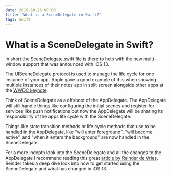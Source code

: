 ```yaml
---
date: 2019-10-26 00:00
title: "What is a SceneDelegate in Swift?"
tags: Swift
---
```

# What is a SceneDelegate in Swift?

In short the SceneDelegate.swift file is there to help with the new multi-window support that was announced with iOS 13.

The UISceneDelegate protocol is used to manage the life cycle for one instance of your app. Apple gave a good example of this when showing multiple instances of their notes app in split screen alongside other apps at the [WWDC keynote](https://developer.apple.com/videos/play/wwdc2019/212/).

Think of SceneDelegate as a offshoot of the AppDelegate. The AppDelegate will still handle things like configuring the initial scenes and register for services like push notifications but now the AppDelegate will be sharing its responsibility of the apps life cycle with the SceneDelegate.

Things like state transition methods or life cycle methods that use to be handled in the AppDelegate, like "will enter foreground", "will become active", and "when it enters the background" are now handled in the SceneDelegate.

For a more indepth look into the SceneDelegate and all the changes to the AppDelegate I recommend reading this great [article by Reinder de Vries](https://learnappmaking.com/scene-delegate-app-delegate-xcode-11-ios-13/). Reinder takes a deep dive look into how to get started using the SceneDelegate and what has changed in iOS 13.
